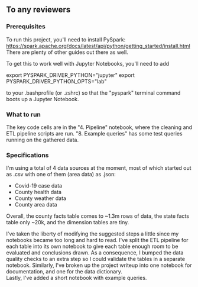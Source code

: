 ## To any reviewers

### Prerequisites
To run this project, you'll need to install PySpark: https://spark.apache.org/docs/latest/api/python/getting_started/install.html  
There are plenty of other guides out there as well.

To get this to work well with Jupyter Notebooks, you'll need to add

export PYSPARK_DRIVER_PYTHON="jupyter"
export PYSPARK_DRIVER_PYTHON_OPTS="lab"

to your .bashprofile (or .zshrc) so that the "pyspark" terminal command boots up a Jupyter Notebook.

### What to run
The key code cells are in the "4. Pipeline" notebook, where the cleaning and ETL pipeline scripts are run. "8. Example queries" has some test queries running on the gathered data.

### Specifications
I'm using a total of 4 data sources at the moment, most of which started out as .csv with one of them (area data) as .json:
* Covid-19 case data
* County health data
* County weather data
* County area data

Overall, the county facts table comes to ~1.3m rows of data, the state facts table only ~20k, and the dimension tables are tiny.

I've taken the liberty of modifying the suggested steps a little since my notebooks became too long and hard to read. I've split the ETL pipeline for each table into its own notebook to give each table enough room to be evaluated and conclusions drawn. As a consequence, I bumped the data quality checks to an extra step so I could validate the tables in a separate notebook. Similarly, I've broken up the project writeup into one notebook for documentation, and one for the data dictionary.  
Lastly, I've added a short notebook with example queries.